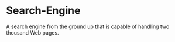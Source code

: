 # Search-Engine
A search engine from the ground up that is capable of handling two thousand Web pages.
